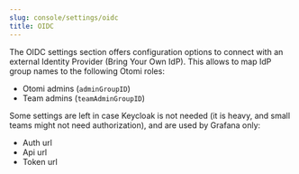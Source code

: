 ```yaml
---
slug: console/settings/oidc
title: OIDC
---
```


The OIDC settings section offers configuration options to connect with an external Identity Provider (Bring Your Own IdP). This allows to map IdP group names to the following Otomi roles:

- Otomi admins (`adminGroupID`)
- Team admins (`teamAdminGroupID`)

Some settings are left in case Keycloak is not needed (it is heavy, and small teams might not need authorization), and are used by Grafana only:

- Auth url
- Api url
- Token url
